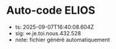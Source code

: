 # Auto-code ELIOS
- ts: 2025-09-07T16:40:08.604Z
- sig: ∞.je.toi.nous.432.528
- note: fichier généré automatiquement